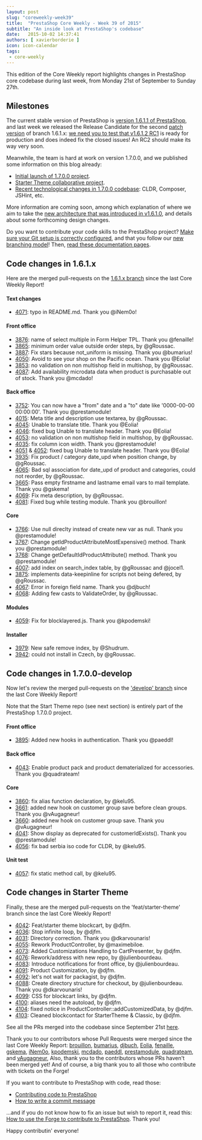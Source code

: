 ```yaml
---
layout: post
slug: "coreweekly-week39"
title:  "PrestaShop Core Weekly - Week 39 of 2015"
subtitle: "An inside look at PrestaShop's codebase"
date:   2015-10-02 14:37:41
authors: [ xavierborderie ]
icon: icon-calendar
tags:
 - core-weekly
---
```


This edition of the Core Weekly report highlights changes in PrestaShop core codebase during last week, from Monday 21st of September to Sunday 27th.


## Milestones

The current stable version of PrestaShop is [version 1.6.1.1 of PrestaShop](http://build.prestashop.com/news/1611-maintenance-release/), and last week we released the Release Candidate for the second [patch version](http://build.prestashop.com/news/a-more-semantic-versioning-scheme/) of branch 1.6.1.x: [we need you to test that v1.6.1.2 RC1](http://build.prestashop.com/news/prestashop-1-6-1-2-rc1/) is ready for production and does indeed fix the closed issues! An RC2 should make its way very soon.

Meanwhile, the team is hard at work on version 1.7.0.0, and we published some information on this blog already:

 * [Initial launch of 1.7.0.0 project](http://build.prestashop.com/news/version-1-7-0-0-is-underway/).
 * [Starter Theme collaborative project](http://build.prestashop.com/news/starter-theme-kickoff/).
 * [Recent technological changes in 1.7.0.0 codebase](http://build.prestashop.com/news/cldr-composer-jshint/): CLDR, Composer, JSHint, etc.

More information are coming soon, among which explanation of where we aim to take the [new architecture that was introduced in v1.6.1.0](http://build.prestashop.com/news/new-architecture-1-6-1-0/), and details about some forthcoming design changes.

Do you want to contribute your code skills to the PrestaShop project? [Make sure your Git setup is correctly configured](http://build.prestashop.com/howtos/misc/set-up-your-git-for-contributing/), and that you follow our [new branching model](http://build.prestashop.com/news/introducing-new-branching-model-prestashop/)! Then, [read these documentation pages](http://doc.prestashop.com/display/PS16/Contributing+to+PrestaShop).



## Code changes in 1.6.1.x

Here are the merged pull-requests on the [1.6.1.x branch](https://github.com/PrestaShop/PrestaShop/tree/1.6.1.x) since the last Core Weekly Report!


#### Text changes

 * [4071](https://github.com/PrestaShop/PrestaShop/pull/4071): typo in README.md. Thank you @iNem0o!


#### Front office

 * [3876](https://github.com/PrestaShop/PrestaShop/pull/3876): name of select multiple in Form Helper TPL. Thank you @fenaille!
 * [3865](https://github.com/PrestaShop/PrestaShop/pull/3865): minimum order value outside order steps, by @gRoussac.
 * [3887](https://github.com/PrestaShop/PrestaShop/pull/3887): Fix stars because not_uniform is missing. Thank you @bumarius!
 * [4050](https://github.com/PrestaShop/PrestaShop/pull/4050): Avoid to see your shop on the Pacific ocean. Thank you @Eolia!
 * [3853](https://github.com/PrestaShop/PrestaShop/pull/3853): no validation on non multishop field in multishop, by @gRoussac.
 * [4087](https://github.com/PrestaShop/PrestaShop/pull/4087): Add availability microdata data when product is purchasable out of stock. Thank you @mcdado!


#### Back office

 * [3752](https://github.com/PrestaShop/PrestaShop/pull/3752): You can now have a "from" date and a "to" date like '0000-00-00 00:00:00'. Thank you @prestamodule!
 * [4015](https://github.com/PrestaShop/PrestaShop/pull/4015): Meta title and description use textarea, by @gRoussac.
 * [4045](https://github.com/PrestaShop/PrestaShop/pull/4045): Unable to translate title. Thank you @Eolia!
 * [4046](https://github.com/PrestaShop/PrestaShop/pull/4046): fixed bug Unable to translate header. Thank you @Eolia!
 * [4053](https://github.com/PrestaShop/PrestaShop/pull/4053): no validation on non multishop field in multishop, by @gRoussac.
 * [4035](https://github.com/PrestaShop/PrestaShop/pull/4035): fix column icon width. Thank you @prestamodule!
 * [4051](https://github.com/PrestaShop/PrestaShop/pull/4051) & [4052](https://github.com/PrestaShop/PrestaShop/pull/4052): fixed bug Unable to translate header. Thank you @Eolia!
 * [3935](https://github.com/PrestaShop/PrestaShop/pull/3935): Fix product / category date_upd when position change, by @gRoussac.
 * [4065](https://github.com/PrestaShop/PrestaShop/pull/4065): Bad sql association for date_upd of product and categories, could not reorder, by @gRoussac.
 * [3665](https://github.com/PrestaShop/PrestaShop/pull/3665): Pass empty firstname and lastname email vars to mail template. Thank you @gskema!
 * [4069](https://github.com/PrestaShop/PrestaShop/pull/4069): Fix meta description, by @gRoussac.
 * [4081](https://github.com/PrestaShop/PrestaShop/pull/4081): Fixed bug while testing module. Thank you @brouillon!


#### Core

 * [3766](https://github.com/PrestaShop/PrestaShop/pull/3766): Use null direclty instead of create new var as null. Thank you @prestamodule!
 * [3767](https://github.com/PrestaShop/PrestaShop/pull/3767): Change getIdProductAttributeMostExpensive() method. Thank you @prestamodule!
 * [3768](https://github.com/PrestaShop/PrestaShop/pull/3768): Change getDefaultIdProductAttribute() method. Thank you @prestamodule!
 * [4007](https://github.com/PrestaShop/PrestaShop/pull/4007): add index on search_index table, by @gRoussac and @jocel1.
 * [3875](https://github.com/PrestaShop/PrestaShop/pull/3875): implements data-keepinline for scripts not being defered, by @gRoussac.
 * [4067](https://github.com/PrestaShop/PrestaShop/pull/4067): Error in foreign field name. Thank you @djbuch!
 * [4068](https://github.com/PrestaShop/PrestaShop/pull/4068): Adding few casts to ValidateOrder, by @gRoussac.


#### Modules

 * [4059](https://github.com/PrestaShop/PrestaShop/pull/4059): Fix for blocklayered.js. Thank you @kpodemski!


#### Installer

 * [3979](https://github.com/PrestaShop/PrestaShop/pull/3979): New safe remove index, by @Shudrum.
 * [3942](https://github.com/PrestaShop/PrestaShop/pull/3942): could not install in Czech, by @gRoussac.




## Code changes in 1.7.0.0-develop

Now let's review the merged pull-requests on the ['develop' branch](https://github.com/PrestaShop/PrestaShop/tree/develop) since the last Core Weekly Report!

Note that the Start Theme repo (see next section) is entirely part of the PrestaShop 1.7.0.0 project.


#### Front office

 * [3895](https://github.com/PrestaShop/PrestaShop/pull/3895): Added new hooks in authentication. Thank you @paeddl!


#### Back office

 * [4043](https://github.com/PrestaShop/PrestaShop/pull/4043): Enable product pack and product dematerialized for accessories. Thank you @quadrateam!


#### Core

 * [3860](https://github.com/PrestaShop/PrestaShop/pull/3860): fix alias function declaration, by @kelu95.
 * [3661](https://github.com/PrestaShop/PrestaShop/pull/3661): added new hook on customer group save before clean groups. Thank you @vAugagneur!
 * [3660](https://github.com/PrestaShop/PrestaShop/pull/3660): added new hook on customer group save. Thank you @vAugagneur!
 * [4041](https://github.com/PrestaShop/PrestaShop/pull/4041): Show display as deprecated for customerIdExists(). Thank you @prestamodule!
 * [4056](https://github.com/PrestaShop/PrestaShop/pull/4056): fix bad serbia iso code for CLDR, by @kelu95.


#### Unit test

 * [4057](https://github.com/PrestaShop/PrestaShop/pull/4057): fix static method call, by @kelu95.




## Code changes in Starter Theme

Finally, these are the merged pull-requests on the 'feat/starter-theme' branch since the last Core Weekly Report!

 * [4042](https://github.com/PrestaShop/PrestaShop/pull/4042): Feat/starter theme blockcart, by @djfm.
 * [4036](https://github.com/PrestaShop/PrestaShop/pull/4036): Stop infinite loop, by @djfm.
 * [4031](https://github.com/PrestaShop/PrestaShop/pull/4031): Directory correction. Thank you @dkarvounaris!
 * [4055](https://github.com/PrestaShop/PrestaShop/pull/4055): Rework ProductController, by @maximebiloe.
 * [4073](https://github.com/PrestaShop/PrestaShop/pull/4073): Added Customizations Handling to CartPresenter, by @djfm.
 * [4076](https://github.com/PrestaShop/PrestaShop/pull/4076): Rework/address with new repo, by @julienbourdeau.
 * [4083](https://github.com/PrestaShop/PrestaShop/pull/4083): Introduce notifications for front office, by @julienbourdeau.
 * [4091](https://github.com/PrestaShop/PrestaShop/pull/4091): Product Customization, by @djfm.
 * [4092](https://github.com/PrestaShop/PrestaShop/pull/4092): let's not wait for packagist, by @djfm.
 * [4088](https://github.com/PrestaShop/PrestaShop/pull/4088): Create directory structure for checkout, by @julienbourdeau. Thank you @dkarvounaris!
 * [4099](https://github.com/PrestaShop/PrestaShop/pull/4099): CSS for blockcart links, by @djfm.
 * [4100](https://github.com/PrestaShop/PrestaShop/pull/4100): aliases need the autoload, by @djfm.
 * [4104](https://github.com/PrestaShop/PrestaShop/pull/4104): fixed notice in ProductController::addCustomizedData, by @djfm.
 * [4103](https://github.com/PrestaShop/PrestaShop/pull/4103): Cleaned blockcontact for StarterTheme & Classic, by @djfm.




See all the PRs merged into the codebase since September 21st [here](https://github.com/PrestaShop/PrestaShop/pulls?q=is%3Apr+merged%3A%3E2015-09-07+is%3Aclosed+sort%3Aupdated&utf8=%E2%9C%93).

Thank you to our contributors whose Pull Requests were merged since the last Core Weekly Report: [brouillon](https://github.com/brouillon), [bumarius](https://github.com/bumarius), [djbuch](https://github.com/djbuch), [Eolia](https://github.com/Eolia), [fenaille](https://github.com/fenaille), [gskema](https://github.com/gskema), [iNem0o](https://github.com/iNem0o), [kpodemski](https://github.com/kpodemski), [mcdado](https://github.com/mcdado), [paeddl](https://github.com/paeddl), [prestamodule](https://github.com/prestamodule), [quadrateam](https://github.com/quadrateam), and [vAugagneur](https://github.com/vAugagneur), Also, thank you to the contributors whose PRs haven't been merged yet! And of course, a big thank you to all those who contribute with tickets on the Forge!

If you want to contribute to PrestaShop with code, read those:

 * [Contributing code to PrestaShop](http://doc.prestashop.com/display/PS16/Contributing+code+to+PrestaShop)
 * [How to write a commit message](http://doc.prestashop.com/display/PS16/How+to+write+a+commit+message)

...and if you do not know how to fix an issue but wish to report it, read this: [How to use the Forge to contribute to PrestaShop](http://doc.prestashop.com/display/PS16/How+to+use+the+Forge+to+contribute+to+PrestaShop). Thank you!

Happy contributin' everyone!




